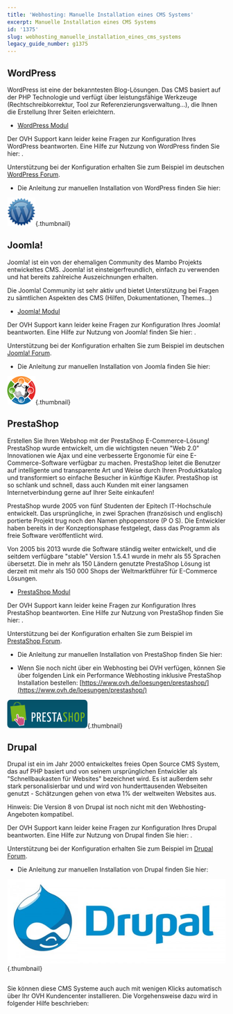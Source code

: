 ```yaml
---
title: 'Webhosting: Manuelle Installation eines CMS Systems'
excerpt: Manuelle Installation eines CMS Systems
id: '1375'
slug: webhosting_manuelle_installation_eines_cms_systems
legacy_guide_number: g1375
---
```



## WordPress
WordPress ist eine der bekanntesten Blog-Lösungen. Das CMS basiert auf der PHP Technologie und verfügt über leistungsfähige Werkzeuge (Rechtschreibkorrektur, Tool zur Referenzierungsverwaltung...), die Ihnen die Erstellung Ihrer Seiten erleichtern.


- [WordPress Modul](https://www.ovh.de/hosting/website/wordpress.xml)

Der OVH Support kann leider keine Fragen zur Konfiguration Ihres WordPress beantworten.
Eine Hilfe zur Nutzung von WordPress finden Sie hier: []({legacy}2053).


Unterstützung bei der Konfiguration erhalten Sie zum Beispiel im deutschen [WordPress Forum](http://forum.wpde.org/).


- Die Anleitung zur manuellen Installation von WordPress finden Sie hier:[]({legacy}1977)



![](images/img_3379.jpg){.thumbnail}


## Joomla!
Joomla! ist ein von der ehemaligen Community des Mambo Projekts entwickeltes CMS. Joomla! ist einsteigerfreundlich, einfach zu verwenden und hat bereits zahlreiche Auszeichnungen erhalten.

Die Joomla! Community ist sehr aktiv und bietet Unterstützung bei Fragen zu sämtlichen Aspekten des CMS (Hilfen, Dokumentationen, Themes...)


- [Joomla! Modul](https://www.ovh.de/hosting/website/joomla.xml)

Der OVH Support kann leider keine Fragen zur Konfiguration Ihres Joomla! beantworten.
Eine Hilfe zur Nutzung von Joomla! finden Sie hier: []({legacy}2053).


Unterstützung bei der Konfiguration erhalten Sie zum Beispiel im deutschen [Joomla! Forum](http://forum.joomla.de/).


- Die Anleitung zur manuellen Installation von Joomla finden Sie hier:[]({legacy}1978)



![](images/img_3380.jpg){.thumbnail}


## PrestaShop
Erstellen Sie Ihren Webshop mit der PrestaShop E-Commerce-Lösung! PrestaShop wurde entwickelt, um die wichtigsten neuen "Web 2.0" Innovationen wie Ajax und eine verbesserte Ergonomie für eine E-Commerce-Software verfügbar zu machen. PrestaShop leitet die Benutzer auf intelligente und transparente Art und Weise durch Ihren Produktkatalog und transformiert so einfache Besucher in künftige Käufer. PrestaShop ist so schlank und schnell, dass auch Kunden mit einer langsamen Internetverbindung gerne auf Ihrer Seite einkaufen!

PrestaShop wurde 2005 von fünf Studenten der Epitech IT-Hochschule entwickelt. Das ursprüngliche, in zwei Sprachen (französisch und englisch) portierte Projekt trug noch den Namen phpopenstore (P O S). Die Entwickler haben bereits in der Konzeptionsphase festgelegt, dass das Programm als freie Software veröffentlicht wird.

Von 2005 bis 2013 wurde die Software ständig weiter entwickelt, und die seitdem verfügbare "stable" Version 1.5.4.1 wurde in mehr als 55 Sprachen übersetzt. Die in mehr als 150 Ländern genutzte PrestaShop Lösung ist derzeit mit mehr als 150 000 Shops der Weltmarktführer für E-Commerce Lösungen.


- [PrestaShop Modul](https://www.ovh.de/hosting/website/prestashop.xml)

Der OVH Support kann leider keine Fragen zur Konfiguration Ihres PrestaShop beantworten.
Eine Hilfe zur Nutzung von PrestaShop finden Sie hier: []({legacy}2053).


Unterstützung bei der Konfiguration erhalten Sie zum Beispiel im [PrestaShop Forum](https://www.prestashop.com/forums/).


- Die Anleitung zur manuellen Installation von PrestaShop finden Sie hier:[]({legacy}1979)

- Wenn Sie noch nicht über ein Webhosting bei OVH verfügen, können Sie über folgenden Link ein Performance Webhosting inklusive PrestaShop Installation bestellen: [https://www.ovh.de/loesungen/prestashop/](https://www.ovh.de/loesungen/prestashop/)



![](images/img_3381.jpg){.thumbnail}


## Drupal
Drupal ist ein im Jahr 2000 entwickeltes freies Open Source CMS System, das auf PHP basiert und von seinem ursprünglichen Entwickler als "Schnellbaukasten für Websites" bezeichnet wird. Es ist außerdem sehr stark personalisierbar und und wird von hunderttausenden Webseiten genutzt - Schätzungen gehen von etwa 1% der weltweiten Websites aus.

Hinweis: Die Version 8 von Drupal ist noch nicht mit den Webhosting-Angeboten kompatibel.

Der OVH Support kann leider keine Fragen zur Konfiguration Ihres Drupal beantworten.
Eine Hilfe zur Nutzung von Drupal finden Sie hier: []({legacy}2053).

Unterstützung bei der Konfiguration erhalten Sie zum Beispiel im [Drupal Forum](https://www.drupal.org/forum).


- Die Anleitung zur manuellen Installation von Drupal finden Sie hier:[]({legacy}1976)



![](images/img_3382.jpg){.thumbnail}


## 
Sie können diese CMS Systeme auch auch mit wenigen Klicks automatisch über Ihr OVH Kundencenter installieren. Die Vorgehensweise dazu wird in folgender Hilfe beschrieben: []({legacy}1402)

